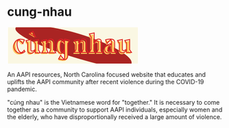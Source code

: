 # cung-nhau
![alt text](https://github.com/mtldinh/cung-nhau/blob/main/logos/Artboard%202.png?raw=true)

<p>An AAPI resources, North Carolina focused website that educates and uplifts the AAPI community after recent violence during the COVID-19 pandemic.</p>

<p>"cúng nhau" is the Vietnamese word for "together." It is necessary to come together as a community to support AAPI individuals, especially women and
the elderly, who have disproportionally received a large amount of violence. </p>
